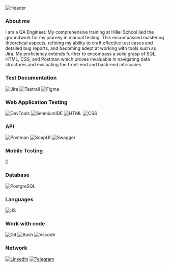 ![Header](https://github.com/RiaduievV/Vlad-Riaduiev/blob/main/assets/VR.png)

### About me
I am a QA Engineer. My comprehensive training at Hillel School laid the groundwork for my journey in manual testing. This encompassed mastering theoretical aspects, refining my ability to craft effective test cases and detailed bug reports, and becoming adept at working with tools such as Jira. My proficiency extends further to encompass a solid grasp of SQL, HTML, CSS, and Postman which proves invaluable in navigating data structures and evaluating the front-end and back-end intricacies.

### Test Documentation
![Jira](https://img.shields.io/badge/_Jira-000?style=for-the-badge&logo=Jira&logoColor=209CF0)
![Testrail](https://img.shields.io/badge/Testrail-000?style=for-the-badge&logo=testrail)
![Figma](https://img.shields.io/badge/Figma-000?style=for-the-badge&logo=figma)


### Web Application Testing
![DevTools](https://img.shields.io/badge/DevTools-000?style=for-the-badge&logo=googlechrome)
![SeleniumIDE](https://img.shields.io/badge/Selenium_IDE-000?style=for-the-badge&logo=selenium)
![HTML](https://img.shields.io/badge/HTML-DD4B24?style=for-the-badge&logo=html)
![CSS](https://img.shields.io/badge/CSS-306BF2?style=for-the-badge&logo=css)

### API
![Postman](https://img.shields.io/badge/Postman-000?style=for-the-badge&logo=postman)
![SoapUI](https://img.shields.io/badge/SoapUI-FCDC00?style=for-the-badge&logo=SoapUI)
![Swagger](https://img.shields.io/badge/swagger-000?style=for-the-badge&logo=swagger)

### Mobile Testing
[]

### Database
![PostgreSQL](https://img.shields.io/badge/PostgreSQL-ECEDEF?style=for-the-badge&logo=PostgreSQL)

### Languages
![JS](https://img.shields.io/badge/Javascript-000?style=for-the-badge&logo=javascript)

### Work with code
![Git](https://img.shields.io/badge/Git-000?style=for-the-badge&logo=git)
![Bash](https://img.shields.io/badge/Bash-F7F7F7?style=for-the-badge&logo=bash)
![Vscode](https://img.shields.io/badge/Vscode-000?style=for-the-badge&logo=visualstudio&logoColor=2FB4F3)


### Network
[![LinkedIn](https://img.shields.io/badge/Linkedin-ECEDEF?style=for-the-badge&logo=linkedin&logoColor=136CC4)](https://www.linkedin.com/in/vlad-riaduiev/)
[![Telegram](https://img.shields.io/badge/Telegram-000?style=for-the-badge&logo=telegram&logoColor)](https://t.me/ddqqww1)